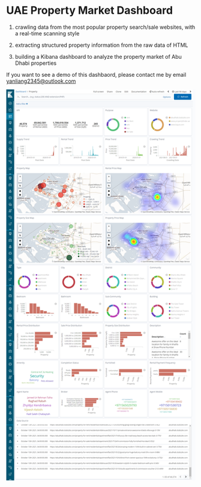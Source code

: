# UAE Property Market Dashboard

1. crawling data from the most popular property search/sale websites, with a real-time scanning style

2. extracting structured property information from the raw data of HTML

3. building a Kibana dashboard to analyze the property market of Abu Dhabi properties

If you want to see a demo of this dashbaord, please contact me by email yanliang2345@outlook.com



<img src="screencapture-localhost-3974-app-kibana-2021-10-14-12_05_47.png" width="1000">


